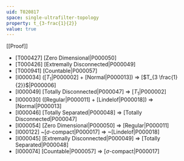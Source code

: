 ```yaml
---
uid: T020817
space: single-ultrafilter-topology
property: t_{3-frac{1}{2}}
value: true
---
```

[[Proof]]

* [T000427] [Zero Dimensional|P000050]
* [T000426] [Extremally Disconnected|P000049]
* [T000941] [Countable|P000057]
* [I000034] ([$T_1$|P000002] + [Normal|P000013]) => [$T_{3 \frac{1}{2}}$|P000006]
* [I000049] [Totally Disconnected|P000047] => [$T_1$|P000002]
* [I000030] ([Regular|P000011] + [Lindelof|P000018]) => [Normal|P000013]
* [I000046] [Totally Separated|P000048] => [Totally Disconnected|P000047]
* [I000054] [Zero Dimensional|P000050] => [Regular|P000011]
* [I000122] ~[$\sigma$-compact|P000017] => ~[Lindelof|P000018]
* [I000045] [Extremally Disconnected|P000049] => [Totally Separated|P000048]
* [I000074] [Countable|P000057] => [$\sigma$-compact|P000017]


